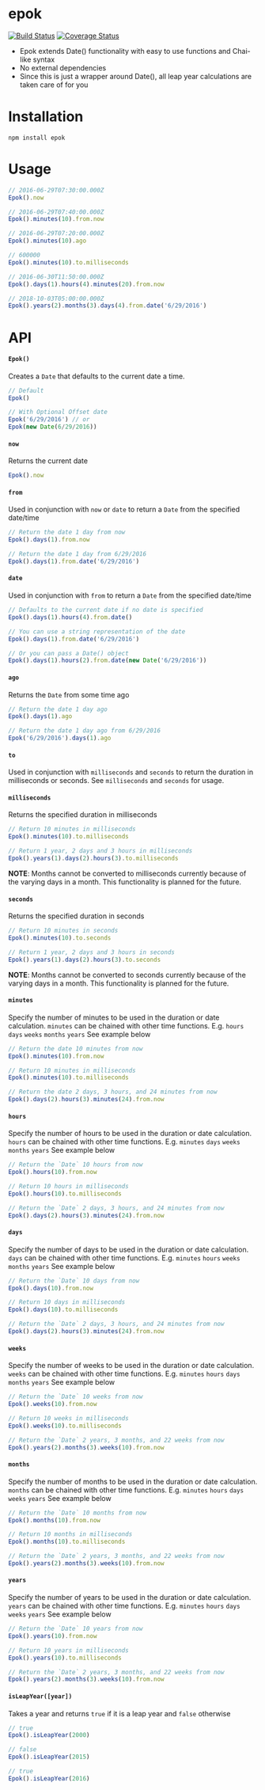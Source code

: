 # epok
[![Build Status](https://travis-ci.org/jmcclanahan/Epok.svg?branch=master)](https://travis-ci.org/jmcclanahan/epok)
[![Coverage Status](https://coveralls.io/repos/github/jmcclanahan/Epok/badge.svg?branch=master)](https://coveralls.io/github/jmcclanahan/epok?branch=master)
* Epok extends Date() functionality with easy to use functions and Chai-like syntax
* No external dependencies
* Since this is just a wrapper around Date(), all leap year calculations are taken care of for you

# Installation
`npm install epok`

# Usage
```javascript
// 2016-06-29T07:30:00.000Z
Epok().now

// 2016-06-29T07:40:00.000Z
Epok().minutes(10).from.now

// 2016-06-29T07:20:00.000Z
Epok().minutes(10).ago

// 600000
Epok().minutes(10).to.milliseconds

// 2016-06-30T11:50:00.000Z
Epok().days(1).hours(4).minutes(20).from.now

// 2018-10-03T05:00:00.000Z
Epok().years(2).months(3).days(4).from.date('6/29/2016')
```

# API
#### `Epok()`
Creates a `Date` that defaults to the current date a time.

```javascript
// Default
Epok()

// With Optional Offset date
Epok('6/29/2016') // or
Epok(new Date(6/29/2016))
```

#### `now`
Returns the current date
```javascript
Epok().now
```

#### `from`
Used in conjunction with `now` or `date` to return a `Date` from the specified date/time

```javascript
// Return the date 1 day from now
Epok().days(1).from.now

// Return the date 1 day from 6/29/2016
Epok().days(1).from.date('6/29/2016')
```

#### `date`
Used in conjunction with `from` to return a `Date` from the specified date/time

```javascript
// Defaults to the current date if no date is specified
Epok().days(1).hours(4).from.date()

// You can use a string representation of the date
Epok().days(1).from.date('6/29/2016')

// Or you can pass a Date() object
Epok().days(1).hours(2).from.date(new Date('6/29/2016'))
```

#### `ago`
Returns the `Date` from some time ago

```javascript
// Return the date 1 day ago
Epok().days(1).ago

// Return the date 1 day ago from 6/29/2016
Epok('6/29/2016').days(1).ago
```

#### `to`
Used in conjunction with `milliseconds` and `seconds` to return the duration in milliseconds or seconds. See `milliseconds` and `seconds` for usage.

#### `milliseconds`
Returns the specified duration in milliseconds

```javascript
// Return 10 minutes in milliseconds
Epok().minutes(10).to.milliseconds

// Return 1 year, 2 days and 3 hours in milliseconds
Epok().years(1).days(2).hours(3).to.milliseconds
```
**NOTE**: Months cannot be converted to milliseconds currently because of the varying days in a month. This functionality is planned for the future.

#### `seconds`
Returns the specified duration in seconds

```javascript
// Return 10 minutes in seconds
Epok().minutes(10).to.seconds

// Return 1 year, 2 days and 3 hours in seconds
Epok().years(1).days(2).hours(3).to.seconds
```
**NOTE**: Months cannot be converted to seconds currently because of the varying days in a month. This functionality is planned for the future.

#### `minutes`
Specify the number of minutes to be used in the duration or date calculation. `minutes` can be chained with other time functions. E.g. `hours` `days` `weeks` `months` `years` See example below

```javascript
// Return the date 10 minutes from now
Epok().minutes(10).from.now

// Return 10 minutes in milliseconds
Epok().minutes(10).to.milliseconds

// Return the date 2 days, 3 hours, and 24 minutes from now
Epok().days(2).hours(3).minutes(24).from.now
```

#### `hours`
Specify the number of hours to be used in the duration or date calculation. `hours` can be chained with other time functions. E.g. `minutes` `days` `weeks` `months` `years` See example below

```javascript
// Return the `Date` 10 hours from now
Epok().hours(10).from.now

// Return 10 hours in milliseconds
Epok().hours(10).to.milliseconds

// Return the `Date` 2 days, 3 hours, and 24 minutes from now
Epok().days(2).hours(3).minutes(24).from.now
```

#### `days`
Specify the number of days to be used in the duration or date calculation. `days` can be chained with other time functions. E.g. `minutes` `hours` `weeks` `months` `years` See example below

```javascript
// Return the `Date` 10 days from now
Epok().days(10).from.now

// Return 10 days in milliseconds
Epok().days(10).to.milliseconds

// Return the `Date` 2 days, 3 hours, and 24 minutes from now
Epok().days(2).hours(3).minutes(24).from.now
```

#### `weeks`
Specify the number of weeks to be used in the duration or date calculation. `weeks` can be chained with other time functions. E.g. `minutes` `hours` `days` `months` `years` See example below

```javascript
// Return the `Date` 10 weeks from now
Epok().weeks(10).from.now

// Return 10 weeks in milliseconds
Epok().weeks(10).to.milliseconds

// Return the `Date` 2 years, 3 months, and 22 weeks from now
Epok().years(2).months(3).weeks(10).from.now
```

#### `months`
Specify the number of months to be used in the duration or date calculation. `months` can be chained with other time functions. E.g. `minutes` `hours` `days` `weeks` `years` See example below

```javascript
// Return the `Date` 10 months from now
Epok().months(10).from.now

// Return 10 months in milliseconds
Epok().months(10).to.milliseconds

// Return the `Date` 2 years, 3 months, and 22 weeks from now
Epok().years(2).months(3).weeks(10).from.now
```

#### `years`
Specify the number of years to be used in the duration or date calculation. `years` can be chained with other time functions. E.g. `minutes` `hours` `days` `weeks` `years` See example below

```javascript
// Return the `Date` 10 years from now
Epok().years(10).from.now

// Return 10 years in milliseconds
Epok().years(10).to.milliseconds

// Return the `Date` 2 years, 3 months, and 22 weeks from now
Epok().years(2).months(3).weeks(10).from.now
```

#### `isLeapYear([year])`
Takes a year and returns `true` if it is a leap year and `false` otherwise

```javascript
// true
Epok().isLeapYear(2000)

// false
Epok().isLeapYear(2015)

// true
Epok().isLeapYear(2016)
```
